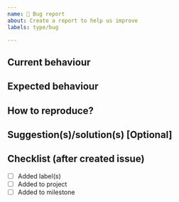 ```yaml
---
name: 🐛 Bug report
about: Create a report to help us improve
labels: type/bug

---
```


## Current behaviour

## Expected behaviour

## How to reproduce?

## Suggestion(s)/solution(s) [Optional]

## Checklist (after created issue)
- [ ] Added label(s)
- [ ] Added to project
- [ ] Added to milestone